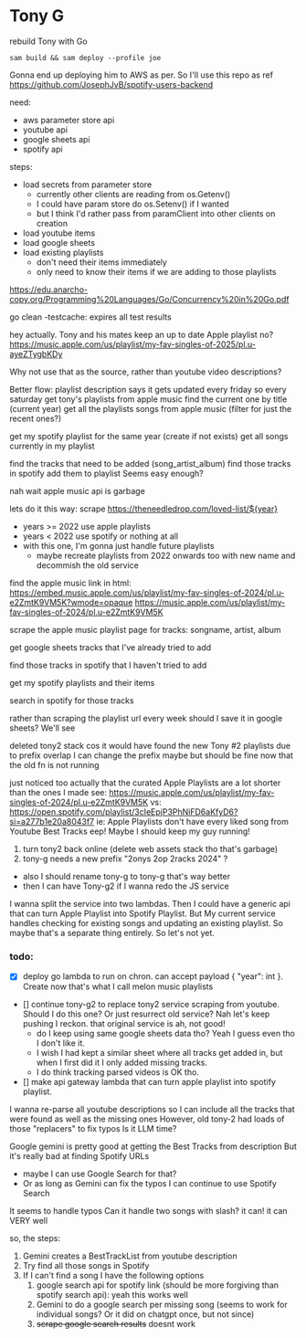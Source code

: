# Tony G

rebuild Tony with Go

`sam build && sam deploy --profile joe`

Gonna end up deploying him to AWS as per. So I'll use this repo as ref https://github.com/JosephJvB/spotify-users-backend

need:

- aws parameter store api
- youtube api
- google sheets api
- spotify api

steps:

- load secrets from parameter store
  - currently other clients are reading from os.Getenv()
  - I could have param store do os.Setenv() if I wanted
  - but I think I'd rather pass from paramClient into other clients on creation
- load youtube items
- load google sheets
- load existing playlists
  - don't need their items immediately
  - only need to know their items if we are adding to those playlists

https://edu.anarcho-copy.org/Programming%20Languages/Go/Concurrency%20in%20Go.pdf

go clean -testcache: expires all test results

hey actually. Tony and his mates keep an up to date Apple playlist no?
https://music.apple.com/us/playlist/my-fav-singles-of-2025/pl.u-ayeZTygbKDy

Why not use that as the source, rather than youtube video descriptions?

Better flow:
playlist description says it gets updated every friday
so every saturday
get tony's playlists from apple music
find the current one by title (current year)
get all the playlists songs from apple music
(filter for just the recent ones?)

get my spotify playlist for the same year (create if not exists)
get all songs currently in my playlist

find the tracks that need to be added (song_artist_album)
find those tracks in spotify
add them to playlist
Seems easy enough?

nah wait apple music api is garbage

lets do it this way:
scrape https://theneedledrop.com/loved-list/${year}

- years >= 2022 use apple playlists
- years < 2022 use spotify or nothing at all
- with this one, I'm gonna just handle future playlists
  - maybe recreate playlists from 2022 onwards too with new name and decommish the old service

find the apple music link in html:
https://embed.music.apple.com/us/playlist/my-fav-singles-of-2024/pl.u-e2ZmtK9VM5K?wmode=opaque
https://music.apple.com/us/playlist/my-fav-singles-of-2024/pl.u-e2ZmtK9VM5K

scrape the apple music playlist page for tracks: songname, artist, album

get google sheets tracks that I've already tried to add

find those tracks in spotify that I haven't tried to add

get my spotify playlists and their items

search in spotify for those tracks

rather than scraping the playlist url every week should I save it in google sheets?
We'll see

deleted tony2 stack cos it would have found the new Tony #2 playlists due to prefix overlap
I can change the prefix maybe but should be fine now that the old fn is not running

just noticed too actually that the curated Apple Playlists are a lot shorter than the ones I made
see: https://music.apple.com/us/playlist/my-fav-singles-of-2024/pl.u-e2ZmtK9VM5K
vs: https://open.spotify.com/playlist/3cIeEpjP3PhNiFD6aKfyD6?si=a277b1e20a8043f7
ie: Apple Playlists don't have every liked song from Youtube Best Tracks
eep!
Maybe I should keep my guy running!

1. turn tony2 back online (delete web assets stack tho that's garbage)
2. tony-g needs a new prefix "2onys 2op 2racks 2024" ?

- also I should rename tony-g to tony-g that's way better
- then I can have Tony-g2 if I wanna redo the JS service

I wanna split the service into two lambdas.
Then I could have a generic api that can turn Apple Playlist into Spotify Playlist.
But My current service handles checking for existing songs and updating an existing playlist. So maybe that's a separate thing entirely.
So let's not yet.

### todo:

- [x] deploy go lambda to run on chron. can accept payload { "year": int }. Create now that's what I call melon music playlists
- [] continue tony-g2 to replace tony2 service scraping from youtube. Should I do this one? Or just resurrect old service? Nah let's keep pushing I reckon. that original service is ah, not good!
  - do I keep using same google sheets data tho? Yeah I guess even tho I don't like it.
  - I wish I had kept a similar sheet where all tracks get added in, but when I first did it I only added missing tracks.
  - I do think tracking parsed videos is OK tho.
- [] make api gateway lambda that can turn apple playlist into spotify playlist.

I wanna re-parse all youtube descriptions
so I can include all the tracks that were found as well as the missing ones
However, old tony-2 had loads of those "replacers" to fix typos
Is it LLM time?

Google gemini is pretty good at getting the Best Tracks from description
But it's really bad at finding Spotify URLs

- maybe I can use Google Search for that?
- Or as long as Gemini can fix the typos I can continue to use Spotify Search

It seems to handle typos
Can it handle two songs with slash? it can! it can VERY well

so, the steps:

1. Gemini creates a BestTrackList from youtube description
2. Try find all those songs in Spotify
3. If I can't find a song I have the following options
   1. google search api for spotify link (should be more forgiving than spotify search api): yeah this works well
   2. Gemini to do a google search per missing song (seems to work for individual songs? Or it did on chatgpt once, but not since)
   3. ~~scrape google search results~~ doesnt work
